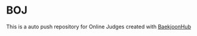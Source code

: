 # BOJ
This is a auto push repository for Online Judges created with [BaekjoonHub](https://github.com/BaekjoonHub/BaekjoonHub)
